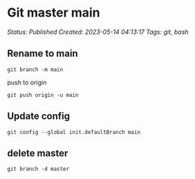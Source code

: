 # Git master main

_Status: Published_
_Created: 2023-05-14 04:13:17_
_Tags: git, bash_

## Rename to main

```
git branch -m main 
```
push to origin
```
git push origin -u main
```

## Update config
```
git config --global init.defaultBranch main
```

## delete master
```
git branch -d master
```

